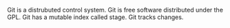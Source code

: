 Git is a distrubuted control system.
Git is free software distributed under the GPL.
Git has a mutable index called stage.
Git tracks changes.
